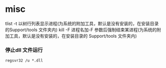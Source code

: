 # misc



tlist -t 以树行列表显示进程(为系统的附加工具，默认是没有安装的，在安装目录的Support/tools 文件夹内)
kill -F 进程名加-F 参数后强制结束某进程(为系统的附加工具，默认是没有安装的，在安装目录的
Support/tools 文件夹内)


### 停止dll 文件运行
```
regsvr32 /u *.dll
```